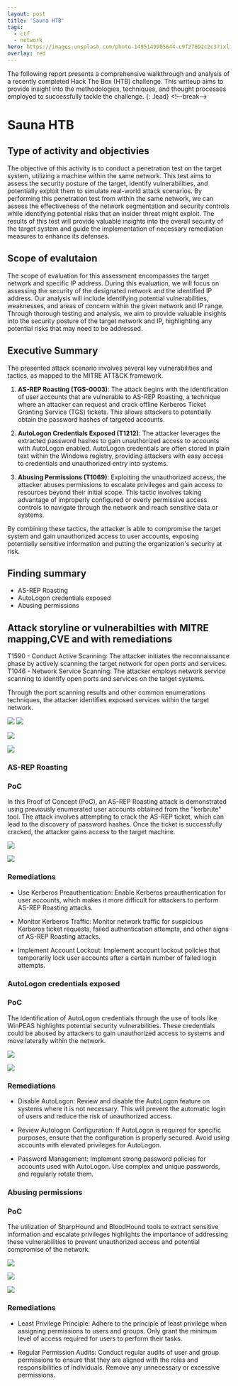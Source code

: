```yaml
---
layout: post
title: 'Sauna HTB'
tags:
  - ctf
  - network
hero: https://images.unsplash.com/photo-1495149905644-c9f27692c2c3?ixlib=rb-4.0.3&ixid=M3wxMjA3fDB8MHxwaG90by1wYWdlfHx8fGVufDB8fHx8fA%3D%3D&auto=format&fit=crop&w=1475&q=80
overlay: red
---
```


The following report presents a comprehensive walkthrough and analysis of a recently completed Hack The Box (HTB) challenge. This writeup aims to provide insight into the methodologies, techniques, and thought processes employed to successfully tackle the challenge. {: .lead} <!–-break-–> 

# Sauna HTB

## Type of activity and objectivies
The objective of this activity is to conduct a penetration test on the target system, utilizing a machine within the same network. This test aims to assess the security posture of the target, identify vulnerabilities, and potentially exploit them to simulate real-world attack scenarios. 
By performing this penetration test from within the same network, we can assess the effectiveness of the network segmentation and security controls while identifying potential risks that an insider threat might exploit. 
The results of this test will provide valuable insights into the overall security of the target system and guide the implementation of necessary remediation measures to enhance its defenses.
## Scope of evalutaion
The scope of evaluation for this assessment encompasses the target network and specific IP address. During this evaluation, we will focus on assessing the security of the designated network and the identified IP address. Our analysis will include identifying potential vulnerabilities, weaknesses, and areas of concern within the given network and IP range. Through thorough testing and analysis, we aim to provide valuable insights into the security posture of the target network and IP, highlighting any potential risks that may need to be addressed.
## Executive Summary
The presented attack scenario involves several key vulnerabilities and tactics, as mapped to the MITRE ATT&CK framework. 

1. **AS-REP Roasting (TGS-0003)**:
   The attack begins with the identification of user accounts that are vulnerable to AS-REP Roasting, a technique where an attacker can request and crack offline Kerberos Ticket Granting Service (TGS) tickets. This allows attackers to potentially obtain the password hashes of targeted accounts.

2. **AutoLogon Credentials Exposed (T1212)**:
   The attacker leverages the extracted password hashes to gain unauthorized access to accounts with AutoLogon enabled. AutoLogon credentials are often stored in plain text within the Windows registry, providing attackers with easy access to credentials and unauthorized entry into systems.

3. **Abusing Permissions (T1069)**:
   Exploiting the unauthorized access, the attacker abuses permissions to escalate privileges and gain access to resources beyond their initial scope. This tactic involves taking advantage of improperly configured or overly permissive access controls to navigate through the network and reach sensitive data or systems.

By combining these tactics, the attacker is able to compromise the target system and gain unauthorized access to user accounts, exposing potentially sensitive information and putting the organization's security at risk.

## Finding summary
- AS-REP Roasting
- AutoLogon credentials exposed
- Abusing permissions
## Attack storyline or vulnerabilties with MITRE mapping,CVE and with remediations

T1590 - Conduct Active Scanning: The attacker initiates the reconnaissance phase by actively scanning the target network for open ports and services.
T1046 - Network Service Scanning: The attacker employs network service scanning to identify open ports and services on the target systems.

Through the port scanning results and other common enumerations techniques, the attacker identifies exposed services within the target network.

![](https://raw.githubusercontent.com/blitz0p3rations/blitz0p3rations.github.io/master/uploads/sau1.png)
![](https://raw.githubusercontent.com/blitz0p3rations/blitz0p3rations.github.io/master/uploads/sau2.png)

![](https://raw.githubusercontent.com/blitz0p3rations/blitz0p3rations.github.io/master/uploads/sau3.png)

![](https://raw.githubusercontent.com/blitz0p3rations/blitz0p3rations.github.io/master/uploads/sau4.png)

### AS-REP Roasting

### PoC
In this Proof of Concept (PoC), an AS-REP Roasting attack is demonstrated using previously enumerated user accounts obtained from the "kerbrute" tool. The attack involves attempting to crack the AS-REP ticket, which can lead to the discovery of password hashes. Once the ticket is successfully cracked, the attacker gains access to the target machine.

![](https://raw.githubusercontent.com/blitz0p3rations/blitz0p3rations.github.io/master/uploads/sau5.png)

![](https://raw.githubusercontent.com/blitz0p3rations/blitz0p3rations.github.io/master/uploads/sau6.png)
### Remediations
- Use Kerberos Preauthentication: Enable Kerberos preauthentication for user accounts, which makes it more difficult for attackers to perform AS-REP Roasting attacks.

- Monitor Kerberos Traffic: Monitor network traffic for suspicious Kerberos ticket requests, failed authentication attempts, and other signs of AS-REP Roasting attacks.

- Implement Account Lockout: Implement account lockout policies that temporarily lock user accounts after a certain number of failed login attempts.

### AutoLogon credentials exposed

### PoC
The identification of AutoLogon credentials through the use of tools like WinPEAS highlights potential security vulnerabilities. These credentials could be abused by attackers to gain unauthorized access to systems and move laterally within the network.

![](https://raw.githubusercontent.com/blitz0p3rations/blitz0p3rations.github.io/master/uploads/sau7.png)

![](https://raw.githubusercontent.com/blitz0p3rations/blitz0p3rations.github.io/master/uploads/sau8.png)
### Remediations
- Disable AutoLogon: Review and disable the AutoLogon feature on systems where it is not necessary. This will prevent the automatic login of users and reduce the risk of unauthorized access.

- Review Autologon Configuration: If AutoLogon is required for specific purposes, ensure that the configuration is properly secured. Avoid using accounts with elevated privileges for AutoLogon.

- Password Management: Implement strong password policies for accounts used with AutoLogon. Use complex and unique passwords, and regularly rotate them.

### Abusing permissions

### PoC

The utilization of SharpHound and BloodHound tools to extract sensitive information and escalate privileges highlights the importance of addressing these vulnerabilities to prevent unauthorized access and potential compromise of the network.

![](https://raw.githubusercontent.com/blitz0p3rations/blitz0p3rations.github.io/master/uploads/sau9.png)

![](https://raw.githubusercontent.com/blitz0p3rations/blitz0p3rations.github.io/master/uploads/sau10.png)

![](https://raw.githubusercontent.com/blitz0p3rations/blitz0p3rations.github.io/master/uploads/sau11.png)
### Remediations
- Least Privilege Principle: Adhere to the principle of least privilege when assigning permissions to users and groups. Only grant the minimum level of access required for users to perform their tasks.

- Regular Permission Audits: Conduct regular audits of user and group permissions to ensure that they are aligned with the roles and responsibilities of individuals. Remove any unnecessary or excessive permissions.